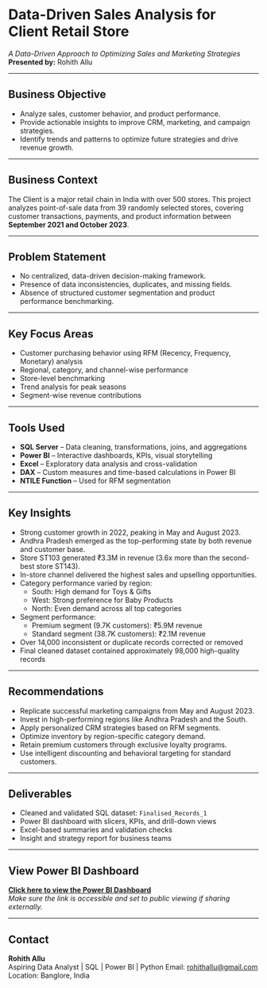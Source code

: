 # Data-Driven Sales Analysis for Client Retail Store

*A Data-Driven Approach to Optimizing Sales and Marketing Strategies*  
**Presented by:** Rohith Allu

---

## Business Objective

- Analyze sales, customer behavior, and product performance.
- Provide actionable insights to improve CRM, marketing, and campaign strategies.
- Identify trends and patterns to optimize future strategies and drive revenue growth.

---

## Business Context

The Client is a major retail chain in India with over 500 stores. This project analyzes point-of-sale data from 39 randomly selected stores, covering customer transactions, payments, and product information between **September 2021 and October 2023**.

---

## Problem Statement

- No centralized, data-driven decision-making framework.
- Presence of data inconsistencies, duplicates, and missing fields.
- Absence of structured customer segmentation and product performance benchmarking.

---

## Key Focus Areas

- Customer purchasing behavior using RFM (Recency, Frequency, Monetary) analysis
- Regional, category, and channel-wise performance
- Store-level benchmarking
- Trend analysis for peak seasons
- Segment-wise revenue contributions

---

## Tools Used

- **SQL Server** – Data cleaning, transformations, joins, and aggregations  
- **Power BI** – Interactive dashboards, KPIs, visual storytelling  
- **Excel** – Exploratory data analysis and cross-validation  
- **DAX** – Custom measures and time-based calculations in Power BI  
- **NTILE Function** – Used for RFM segmentation

---

## Key Insights

- Strong customer growth in 2022, peaking in May and August 2023.
- Andhra Pradesh emerged as the top-performing state by both revenue and customer base.
- Store ST103 generated ₹3.3M in revenue (3.6x more than the second-best store ST143).
- In-store channel delivered the highest sales and upselling opportunities.
- Category performance varied by region:
  - South: High demand for Toys & Gifts
  - West: Strong preference for Baby Products
  - North: Even demand across all top categories
- Segment performance:
  - Premium segment (9.7K customers): ₹5.9M revenue
  - Standard segment (38.7K customers): ₹2.1M revenue
- Over 14,000 inconsistent or duplicate records corrected or removed
- Final cleaned dataset contained approximately 98,000 high-quality records

---

## Recommendations

- Replicate successful marketing campaigns from May and August 2023.
- Invest in high-performing regions like Andhra Pradesh and the South.
- Apply personalized CRM strategies based on RFM segments.
- Optimize inventory by region-specific category demand.
- Retain premium customers through exclusive loyalty programs.
- Use intelligent discounting and behavioral targeting for standard customers.

---

## Deliverables

- Cleaned and validated SQL dataset: `Finalised_Records_1`
- Power BI dashboard with slicers, KPIs, and drill-down views
- Excel-based summaries and validation checks
- Insight and strategy report for business teams

---

## View Power BI Dashboard

**[Click here to view the Power BI Dashboard](https://app.powerbi.com/view?r=eyJrIjoiMzU5NmQxNzAtY2NjZS00OWZhLTg5MjUtYzZiMDU4MWNlOTBlIiwidCI6IjZhNDA2YzM1LTM3MmEtNGMyOS1hNDA4LTBkOTE2MzU1MDdkYyJ9)**  
*Make sure the link is accessible and set to public viewing if sharing externally.*

---

## Contact

**Rohith Allu**  
Aspiring Data Analyst | SQL | Power BI | Python 
Email: rohithallu@gmail.com  
Location: Banglore, India

